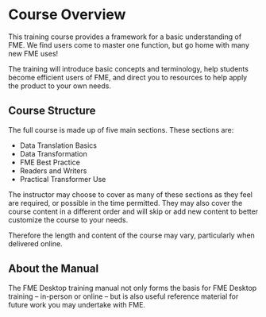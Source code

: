 # Course Overview #

This training course provides a framework for a basic understanding of FME. We find users come to master one function, but go home with many new FME uses!

The training will introduce basic concepts and terminology, help students become efficient users of FME, and direct you to resources to help apply the product to your own needs.

## Course Structure ##

The full course is made up of five main sections. These sections are:

- Data Translation Basics
- Data Transformation
- FME Best Practice
- Readers and Writers
- Practical Transformer Use

The instructor may choose to cover as many of these sections as they feel are required, or possible in the time permitted. They may also cover the course content in a different order and will skip or add new content to better customize the course to your needs.

Therefore the length and content of the course may vary, particularly when delivered online.

## About the Manual ##
The FME Desktop training manual not only forms the basis for FME Desktop training – in-person or online – but is also useful reference material for future work you may undertake with FME.

